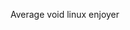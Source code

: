 Average void linux enjoyer

<!---
WillTheCodeWork/WillTheCodeWork is a ✨ special ✨ repository because its `README.md` (this file) appears on your GitHub profile.
You can click the Preview link to take a look at your changes.
--->
